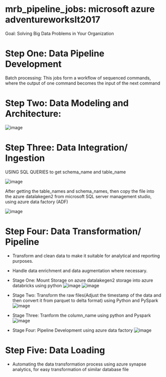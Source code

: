 # mrb_pipeline_jobs: microsoft azure adventureworkslt2017
Goal: Solving Big Data Problems in Your Organization 
# Step One: Data Pipeline Development
Batch processing: This jobs form a workflow of sequenced commands, where the output of one command becomes the input of the next command

# Step Two: Data Modeling and Architecture:
![image](https://github.com/mrbnkz/mrb_jobs/assets/147990007/fbc0deea-1ae7-4959-becb-dfb96adf454f)

# Step Three: Data Integration/ Ingestion
USING SQL QUERIES to get schema_name and table_name 

![image](https://github.com/mrbnkz/mrb_jobs/assets/147990007/90073c89-3b6b-4434-aa6e-1af282d97e76)

After getting the table_names and schema_names, then copy the file into the azure datalakegen2 from microsoft SQL server management studio, using azure data factory (ADF)

![image](https://github.com/mrbnkz/mrb_jobs/assets/147990007/d1950b04-d268-4046-8dc0-bff90229a742)

# Step Four: Data Transformation/ Pipeline
* Transform and clean data to make it suitable for analytical and reporting purposes.
* Handle data enrichment and data augmentation where necessary.

* Stage One: Mount Storage on azure datalakegen2 storage into azure databricks using python
  ![image](https://github.com/mrbnkz/mrb_jobs/assets/147990007/6319d445-5b8c-4615-8565-42291d023011)
  ![image](https://github.com/mrbnkz/mrb_jobs/assets/147990007/0a0a4080-37d8-4a5c-bac2-c3b008ac2bfd)

* Stage Two: Transform the raw files(Adjust the timestamp of the data and then convert it from parquet to delta format) using Python and PySpark
  ![image](https://github.com/mrbnkz/mrb_jobs/assets/147990007/23d9f6aa-5f29-481e-ad15-3722c18bd5c7)
  
* Stage Three: Tranform the column_name using python and Pyspark
  ![image](https://github.com/mrbnkz/mrb_jobs/assets/147990007/ed486bd6-6aa7-48ac-9014-8b1bf56719a8)

* Stage Four: Pipeline Development using azure data factory
  ![image](https://github.com/mrbnkz/mrb_jobs/assets/147990007/429dc6ee-9e2b-48a5-899c-3212891e4ad7)


# Step Five: Data Loading
* Automating the data transformation process using azure synapse analytics, for easy transformation of similar database file


  
 
